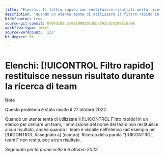 ```yaml
---
title: "Elenchi: Il filtro rapido non restituisce risultati nella ricerca di team"
description: "Quando un utente tenta di utilizzare il filtro rapido in un elenco per cercare un team, l'immissione del nome del team non restituisce alcun risultato, anche quando il team è visibile nell'elenco (ad esempio nel campo Assegnato a ). La ricerca del word team non restituisce alcun risultato."
hidefromtoc: true
source-git-commit: 8f04dc85caf0019001913bb4762c924109516a96
workflow-type: tm+mt
source-wordcount: '132'
ht-degree: 3%

---
```



# Elenchi: [!UICONTROL Filtro rapido] restituisce nessun risultato durante la ricerca di team

>[!NOTE]
>
>Questo problema è stato risolto il 27 ottobre 2022.

Quando un utente tenta di utilizzare il [!UICONTROL Filtro rapido] in un elenco per cercare un team, l&#39;immissione del nome del team non restituisce alcun risultato, anche quando il team è visibile nell&#39;elenco (ad esempio nel [!UICONTROL Assegnato a] (campo). Ricerca della parola &quot;[!UICONTROL team]&quot; non restituisce alcun risultato.

_Segnalato per la prima volta il 6 ottobre 2022._


